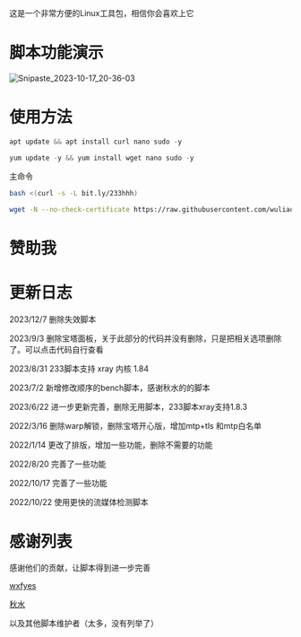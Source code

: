 这是一个非常方便的Linux工具包，相信你会喜欢上它

# 脚本功能演示

![Snipaste_2023-10-17_20-36-03](https://github.com/wuliao1223/box/assets/59786070/30adfe72-e029-4ac0-84ca-2708c78109b5)




# 使用方法
```go
apt update && apt install curl nano sudo -y
```
```go
yum update -y && yum install wget nano sudo -y
```
主命令
```sh
bash <(curl -s -L bit.ly/233hhh)
```
```sh
wget -N --no-check-certificate https://raw.githubusercontent.com/wuliao1223/box/main/bb  && chmod 777 bb && bash bb
```
# 赞助我

# 更新日志
2023/12/7 删除失效脚本

2023/9/3 删除宝塔面板，关于此部分的代码并没有删除，只是把相关选项删除了。可以点击代码自行查看

2023/8/31 233脚本支持 xray 内核 1.84

2023/7/2 新增修改顺序的bench脚本，感谢秋水的的脚本

2023/6/22 进一步更新完善，删除无用脚本，233脚本xray支持1.8.3

2022/3/16 删除warp解锁，删除宝塔开心版，增加mtp+tls 和mtp白名单

2022/1/14 更改了排版，增加一些功能，删除不需要的功能

2022/8/20 完善了一些功能

2022/10/17 完善了一些功能

2022/10/22 使用更快的流媒体检测脚本

# 感谢列表
感谢他们的贡献，让脚本得到进一步完善

[wxfyes](https://github.com/wxfyes/bt)

[秋水](https://github.com/teddysun/across/blob/master/bench.sh)

以及其他脚本维护者（太多，没有列举了）


